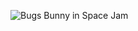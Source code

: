 ![Bugs Bunny in Space Jam](https://cdn.shopify.com/s/files/1/2597/4248/products/lntag2492_1024x.jpg?v=1518549340)
